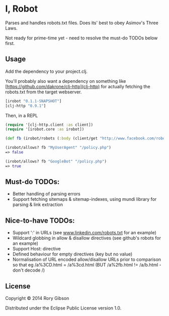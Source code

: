 # I, Robot

Parses and handles robots.txt files.
Does its' best to obey Asimov's Three Laws.

Not ready for prime-time yet - need to resolve the must-do TODOs below first.

## Usage

Add the dependency to your project.clj.

You'll probably also want a dependency on something like [https://github.com/dakrone/clj-http](clj-http) for actually fetching the robots.txt from the target webserver.

```clojure
[irobot "0.1.1-SNAPSHOT"]
[clj-http "0.9.1"]
```


Then, in a REPL

```clojure
(require '[clj-http.client :as client])
(require '[irobot.core :as irobot])

(def fb (irobot/robots (:body (client/get "http://www.facebook.com/robots.txt"))))

(irobot/allows? fb "MyUserAgent" "/policy.php")
=> false

(irobot/allows? fb "GoogleBot" "/policy.php")
=> true

```

## Must-do TODOs:
+ Better handling of parsing errors
+ Support fetching sitemaps & sitemap-indexes, using mundi library for parsing & link extraction

## Nice-to-have TODOs:
+ Support ':' in URLs (see www.linkedin.com/robots.txt for an example)
+ Wildcard globbing in allow & disallow directives (see github's robots for an example)
+ Support Host: directive
+ Defined behaviour for empty directives (key but no value)
+ Normalisation of URL encoded allow/disallow URLs prior to comparison so that eg  /a%3CD.html = /a%3cd.html (BUT /a%2fb.html != /a/b.html - don't decode /)


## License

Copyright © 2014 Rory Gibson

Distributed under the Eclipse Public License version 1.0.
